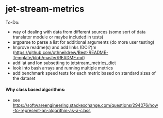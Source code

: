 # jet-stream-metrics

To-Do:
- way of dealing with data from different sources (some sort of data translator module or maybe included in tests)
- argparse to parse a list for additional arguments (do more user testing)
- Improve readme(s) and add links (DOI?)m (https://github.com/othneildrew/Best-README-Template/blob/master/README.md)
- add lat and lon subsetting to jetstream_metrics_dict
- look into bash arrays and running multiple metrics
- add benchmark speed tests for each metric based on standard sizes of the dataset


#### Why class based algorithms:
- see https://softwareengineering.stackexchange.com/questions/294076/how-to-represent-an-algorithm-as-a-class
